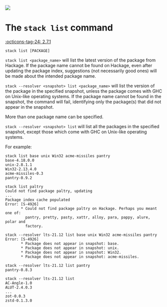 <div class="hidden-warning"><a href="https://docs.haskellstack.org/"><img src="https://cdn.jsdelivr.net/gh/commercialhaskell/stack/doc/img/hidden-warning.svg"></a></div>

# The `stack list` command

[:octicons-tag-24: 2.7.1](https://github.com/commercialhaskell/stack/releases/tag/v2.7.1)

~~~text
stack list [PACKAGE]
~~~

`stack list <package_name>` will list the latest version of the package from
Hackage. If the package name cannot be found on Hackage, even after updating the
package index, suggestions (not necessarily good ones) will be made about the
intended package name.

`stack --resolver <snapshot> list <package_name>` will list the version of the
package in the specified snapshot, unless the package comes with GHC on
Unix-like operating systems. If the package name cannot be found in the
snapshot, the command will fail, identifying only the package(s) that did not
appear in the snapshot.

More than one package name can be specified.

`stack --resolver <snapshot> list` will list all the packages in the specified
snapshot, except those which come with GHC on Unix-like operating systems.

For example:

~~~text
stack list base unix Win32 acme-missiles pantry
base-4.18.0.0
unix-2.8.1.1
Win32-2.13.4.0
acme-missiles-0.3
pantry-0.9.2

stack list paltry
Could not find package paltry, updating
...
Package index cache populated
Error: [S-4926]
       * Could not find package paltry on Hackage. Perhaps you meant one of:
         pantry, pretty, pasty, xattr, alloy, para, pappy, alure, polar and
         factory.

stack --resolver lts-21.12 list base unix Win32 acme-missiles pantry
Error: [S-4926]
       * Package does not appear in snapshot: base.
       * Package does not appear in snapshot: unix.
       * Package does not appear in snapshot: Win32.
       * Package does not appear in snapshot: acme-missiles.

stack --resolver lts-21.12 list pantry
pantry-0.8.3

stack --resolver lts-21.12 list
AC-Angle-1.0
ALUT-2.4.0.3
...
zot-0.0.3
zstd-0.1.3.0
~~~

